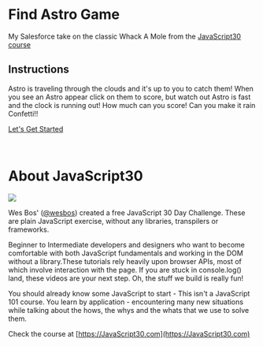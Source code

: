 # Find Astro Game
My Salesforce take on the classic Whack A Mole from the <a href="https://javascript30.com/">JavaScript30 course</a>

## Instructions
Astro is traveling through the clouds and it's up to you to catch them! When you see an Astro appear click on them to score, but watch out Astro is fast and the clock is running out! How much can you score! Can you make it rain Confetti!! 
<br/>

 <a href="https://nadinalisbon.github.io/Games/Find-Astro">Let's Get Started</a>

<br/>

# About JavaScript30
![](https://javascript30.com/images/JS3-social-share.png)

Wes Bos' ([@wesbos](https://github.com/wesbos))  created a free JavaScript 30 Day Challenge. These are plain JavaScript exercise, without any libraries, transpilers or frameworks.

Beginner to Intermediate developers and designers who want to become comfortable with both JavaScript fundamentals and working in the DOM without a library.These tutorials rely heavily upon browser APIs, most of which involve interaction with the page. If you are stuck in console.log() land, these videos are your next step. Oh, the stuff we build is really fun!

You should already know some JavaScript to start - This isn't a JavaScript 101 course. You learn by application - encountering many new situations while talking about the hows, the whys and the whats that we use to solve them.

Check the course at [https://JavaScript30.com](https://JavaScript30.com)




